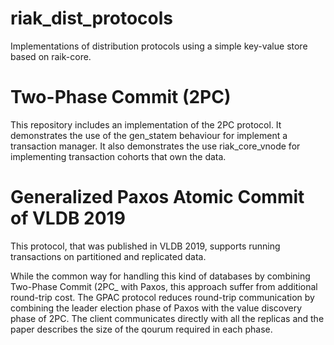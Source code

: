 # riak_dist_protocols
Implementations of distribution protocols using a simple key-value store based on raik-core.

# Two-Phase Commit (2PC)
This repository includes an implementation of the 2PC protocol. It demonstrates the use of the gen_statem behaviour for implement a transaction manager.
It also demonstrates the use riak_core_vnode for implementing transaction cohorts that own the data.


# Generalized Paxos Atomic Commit of VLDB 2019
This protocol, that was published in VLDB 2019, supports running transactions on partitioned and replicated data.

While the common way for handling this kind of databases by combining Two-Phase Commit (2PC_ with Paxos, this approach suffer from additional round-trip cost.
The GPAC protocol reduces round-trip communication by combining the leader election phase of Paxos with the value discovery phase of 2PC.
The client communicates directly with all the replicas and the paper describes the size of the qourum required in each phase.

